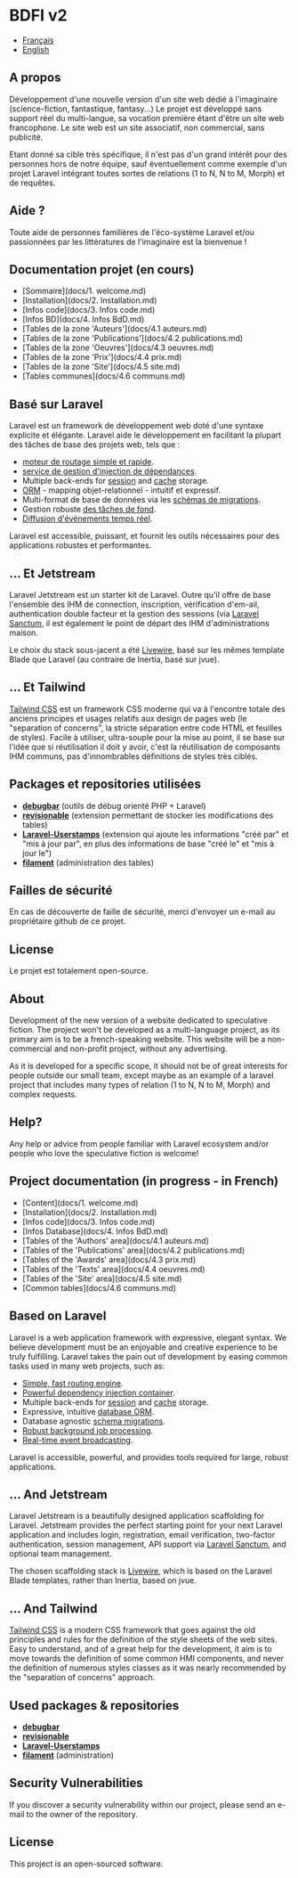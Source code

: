 <p align="center">
<h1>BDFI v2</h1>
</p>

* [Français](#french)
* [English](#english)

<a name="french"></a>
## A propos

Développement d'une nouvelle version d'un site web dédié à l'imaginaire (science-fiction, fantastique, fantasy...)
Le projet est développé sans support réel du multi-langue, sa vocation première étant d'être un site web francophone.
Le site web est un site associatif, non commercial, sans publicité.

Etant donné sa cible très spécifique, il n'est pas d'un grand intérêt pour des personnes hors de notre équipe, sauf éventuellement comme exemple d'un projet Laravel intégrant toutes sortes de relations (1 to N, N to M, Morph) et de requêtes.

## Aide ?
Toute aide de personnes familières de l'éco-système Laravel et/ou passionnées par les littératures de l'imaginaire est la bienvenue !

## Documentation projet (en cours)

- [Sommaire](docs/1. welcome.md)
- [Installation](docs/2. Installation.md)
- [Infos code](docs/3. Infos code.md)
- [Infos BD](docs/4. Infos BdD.md)
- [Tables de la zone 'Auteurs'](docs/4.1 auteurs.md)
- [Tables de la zone 'Publications'](docs/4.2 publications.md)
- [Tables de la zone 'Oeuvres'](docs/4.3 oeuvres.md)
- [Tables de la zone 'Prix'](docs/4.4 prix.md)
- [Tables de la zone 'Site'](docs/4.5 site.md)
- [Tables communes](docs/4.6 communs.md)

## Basé sur Laravel

Laravel est un framework de développement web doté d'une syntaxe explicite et élégante. Laravel aide le développement en facilitant la plupart des tâches de base des projets web, tels que :

- [moteur de routage simple et rapide](https://laravel.com/docs/routing).
- [service de gestion d'injection de dépendances](https://laravel.com/docs/container).
- Multiple back-ends for [session](https://laravel.com/docs/session) and [cache](https://laravel.com/docs/cache) storage.
- [ORM](https://laravel.com/docs/eloquent) - mapping objet-relationnel - intuitif et expressif.
- Multi-format de base de données via les [schémas de migrations](https://laravel.com/docs/migrations).
- Gestion robuste [des tâches de fond](https://laravel.com/docs/queues).
- [Diffusion d'événements temps réel](https://laravel.com/docs/broadcasting).

Laravel est accessible, puissant, et fournit les outils nécessaires pour des applications robustes et performantes.

## ... Et Jetstream

Laravel Jetstream est un starter kit de Laravel. Outre qu'il offre de base l'ensemble des IHM de connection, inscription, vérification d'em-ail, authentication double facteur et la gestion des sessions (via [Laravel Sanctum](https://github.com/laravel/sanctum), il est également le point de départ des IHM d'administrations maison.

Le choix du stack sous-jacent a été [Livewire](https://jetstream.laravel.com/1.x/stacks/livewire.html), basé sur les mêmes template Blade que Laravel (au contraire de Inertia, basé sur jvue).

## ... Et Tailwind

[Tailwind CSS](https://tailwindcss.com) est un framework CSS moderne qui va à l'encontre totale des anciens principes et usages relatifs aux design de pages web (le "separation of concerns", la stricte séparation entre code HTML et feuilles de styles). Facile à utiliser, ultra-souple pour la mise au point, il se base sur l'idée que si réutilisation il doit y avoir, c'est la réutilisation de composants IHM communs, pas d'innombrables définitions de styles très ciblés.

## Packages et repositories utilisées

- **[debugbar](https://github.com/barryvdh/laravel-debugbar)** (outils de débug orienté PHP + Laravel)
- **[revisionable](https://packagist.org/packages/venturecraft/revisionable)** (extension permettant de stocker les modifications des tables)
- **[Laravel-Userstamps](https://github.com/WildsideUK/Laravel-Userstamps)** (extension qui ajoute les informations "créé par" et "mis à jour par", en plus des informations de base "créé le" et "mis à jour le")
- **[filament](https://filamentphp.com//)** (administration des tables)

## Failles de sécurité

En cas de découverte de faille de sécurité, merci d'envoyer un e-mail au propriétaire github de ce projet.

## License

Le projet est totalement open-source.

<a name="english"></a>
## About

Development of the new version of a website dedicated to speculative fiction. 
The project won't be developed as a multi-language project, as its primary aim is to be a french-speaking website.
This website will be a non-commercial and non-profit project, without any advertising.

As it is developed for a specific scope, it should not be of great interests for people outside our small team, except maybe as an example of a laravel project that includes many types of relation (1 to N, N to M, Morph) and complex requests.

## Help?
Any help or advice from people familiar with Laravel ecosystem and/or people who love the speculative fiction is welcome!

## Project documentation (in progress - in French)

- [Content](docs/1. welcome.md)
- [Installation](docs/2. Installation.md)
- [Infos code](docs/3. Infos code.md)
- [Infos Database](docs/4. Infos BdD.md)
- [Tables of the 'Authors' area](docs/4.1 auteurs.md)
- [Tables of the 'Publications' area](docs/4.2 publications.md)
- [Tables of the 'Awards' area](docs/4.3 prix.md)
- [Tables of the 'Texts' area](docs/4.4 oeuvres.md)
- [Tables of the 'Site' area](docs/4.5 site.md)
- [Common tables](docs/4.6 communs.md)

## Based on Laravel

Laravel is a web application framework with expressive, elegant syntax. We believe development must be an enjoyable and creative experience to be truly fulfilling. Laravel takes the pain out of development by easing common tasks used in many web projects, such as:

- [Simple, fast routing engine](https://laravel.com/docs/routing).
- [Powerful dependency injection container](https://laravel.com/docs/container).
- Multiple back-ends for [session](https://laravel.com/docs/session) and [cache](https://laravel.com/docs/cache) storage.
- Expressive, intuitive [database ORM](https://laravel.com/docs/eloquent).
- Database agnostic [schema migrations](https://laravel.com/docs/migrations).
- [Robust background job processing](https://laravel.com/docs/queues).
- [Real-time event broadcasting](https://laravel.com/docs/broadcasting).

Laravel is accessible, powerful, and provides tools required for large, robust applications.

## ... And Jetstream

Laravel Jetstream is a beautifully designed application scaffolding for Laravel. Jetstream provides the perfect starting point for your next Laravel application and includes login, registration, email verification, two-factor authentication, session management, API support via [Laravel Sanctum](https://github.com/laravel/sanctum), and optional team management.

The chosen scaffolding stack is [Livewire](https://jetstream.laravel.com/1.x/stacks/livewire.html), which is based on the Laravel Blade templates, rather than Inertia, based on jvue.

## ... And Tailwind
[Tailwind CSS](https://tailwindcss.com) is a modern CSS framework that goes against the old principles and rules for the definition of the style sheets of the web sites. Easy to understand, and of a great help for the development, it aim is to move towards the definition of some common HMI components, and never the definition of numerous styles classes as it was nearly recommended by the "separation of concerns" approach.

## Used packages & repositories

- **[debugbar](https://github.com/barryvdh/laravel-debugbar)**
- **[revisionable](https://packagist.org/packages/venturecraft/revisionable)**
- **[Laravel-Userstamps](https://github.com/WildsideUK/Laravel-Userstamps)**
- **[filament](https://filamentphp.com//)** (administration)

## Security Vulnerabilities

If you discover a security vulnerability within our project, please send an e-mail to the owner of the repository.

## License

This project is an open-sourced software.
